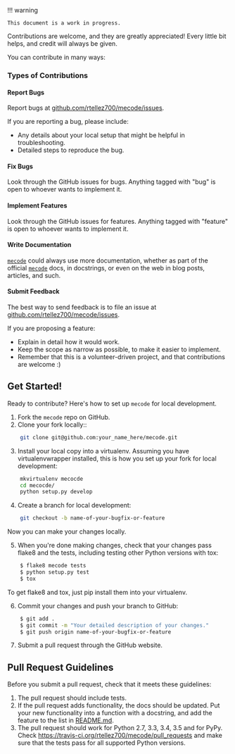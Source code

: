 !!! warning

    This document is a work in progress.


Contributions are welcome, and they are greatly appreciated! Every
little bit helps, and credit will always be given.

You can contribute in many ways:

### Types of Contributions

#### Report Bugs


Report bugs at [github.com/rtellez700/mecode/issues](https://github.com/rtellez700/mecode/issues).

If you are reporting a bug, please include:

* Any details about your local setup that might be helpful in troubleshooting.
* Detailed steps to reproduce the bug.

#### Fix Bugs

Look through the GitHub issues for bugs. Anything tagged with "bug"
is open to whoever wants to implement it.

#### Implement Features

Look through the GitHub issues for features. Anything tagged with "feature"
is open to whoever wants to implement it.

#### Write Documentation

[`mecode`](github.com/rtellez700/mecode) could always use more documentation, whether
as part of the official [`mecode`](github.com/rtellez700/mecode) docs, in docstrings,
or even on the web in blog posts, articles, and such.

#### Submit Feedback

The best way to send feedback is to file an issue at [github.com/rtellez700/mecode/issues](https://github.com/rtellez700/mecode/issues).

If you are proposing a feature:

* Explain in detail how it would work.
* Keep the scope as narrow as possible, to make it easier to implement.
* Remember that this is a volunteer-driven project, and that contributions
  are welcome :)

## Get Started!


Ready to contribute? Here's how to set up `mecode` for local development.

1. Fork the `mecode` repo on GitHub.
2. Clone your fork locally::
```bash
    git clone git@github.com:your_name_here/mecode.git
```

3. Install your local copy into a virtualenv. Assuming you have virtualenvwrapper installed, this is how you set up your fork for local development:
```bash
    mkvirtualenv mecocde
    cd mecocde/
    python setup.py develop
```

4. Create a branch for local development:
```bash
    git checkout -b name-of-your-bugfix-or-feature
```

   Now you can make your changes locally.

5. When you're done making changes, check that your changes pass flake8 and the tests, including testing other Python versions with tox:
```bash
    $ flake8 mecode tests
    $ python setup.py test
    $ tox
```

   To get flake8 and tox, just pip install them into your virtualenv.

6. Commit your changes and push your branch to GitHub:
```bash
    $ git add .
    $ git commit -m "Your detailed description of your changes."
    $ git push origin name-of-your-bugfix-or-feature
```

7. Submit a pull request through the GitHub website.

## Pull Request Guidelines

Before you submit a pull request, check that it meets these guidelines:

1. The pull request should include tests.
2. If the pull request adds functionality, the docs should be updated. Put
   your new functionality into a function with a docstring, and add the
   feature to the list in [README.md](https://github.com/rtellez700/mecode/README.md).
3. The pull request should work for Python 2.7, 3.3, 3.4, 3.5 and for PyPy. Check
   https://travis-ci.org/rtellez700/mecode/pull_requests
   and make sure that the tests pass for all supported Python versions.
